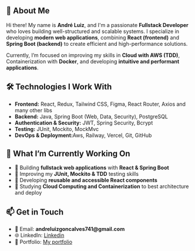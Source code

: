 <h2>🚀 About Me</h2>
<p>Hi there! My name is <strong>André Luiz</strong>, and I'm a passionate <strong>Fullstack Developer</strong> who loves building well-structured and scalable systems. I specialize in developing <strong>modern web applications</strong>, combining <strong>React (frontend)</strong> and <strong>Spring Boot (backend)</strong> to create efficient and high-performance solutions.</p>

<p>Currently, I’m focused on improving my skills in <strong>Cloud with AWS (TDD)</strong>, Containerization with <strong>Docker</strong>, and developing <strong>intuitive and performant applications</strong>.</p>

<h2>🛠️ Technologies I Work With</h2>
<ul>
  <li><strong>Frontend:</strong> React, Redux, Tailwind CSS, Figma, React Router, Axios and many other libs</li>
  <li><strong>Backend:</strong> Java, Spring Boot (Web, Data, Security), PostgreSQL</li>
  <li><strong>Authentication & Security:</strong> JWT, Spring Security, Bcrypt</li>
  <li><strong>Testing:</strong> JUnit, Mockito, MockMvc</li>
  <li><strong>DevOps & Deployment:</strong>Aws, Railway, Vercel, Git, GitHub</li>
</ul>

<h2>🎯 What I’m Currently Working On</h2>
<ul>
  <li>🔹 Building <strong>fullstack web applications</strong> with <strong>React & Spring Boot</strong></li>
  <li>🔹 Improving my <strong>JUnit, Mockito & TDD</strong> testing skills</li>
  <li>🔹 Developing <strong>reusable and accessible React components</strong></li>
  <li>🔹 Studying <strong>Cloud Computing and Containerization</strong> to best architecture and deploy</li>
</ul>

<h2>📫 Get in Touch</h2>
<ul>
  <li>📧 Email: <strong>andreluizgoncalves741@gmail.com</strong></li>
  <li>🌐 LinkedIn: <a href="https://www.linkedin.com/in/andr%C3%A9-luiz-b9915b275/" target="_blank">Linkedin</a></li>
  <li>🚀 Portfolio: <a href="https://andre-luiz-web-dev.vercel.app/" target="_blank">My portfolio</a></li>
</ul>
